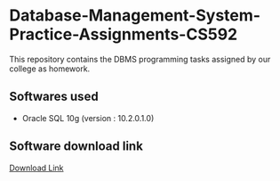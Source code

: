 # Database-Management-System-Practice-Assignments-CS592
This repository contains the DBMS programming tasks assigned by our college as homework.
## Softwares used
- Oracle SQL 10g (version : 10.2.0.1.0)

## Software download link
[Download Link](https://goo.gl/EiVxCJ)
